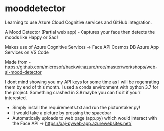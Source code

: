 # mooddetector

Learning to use Azure Cloud Cognitive services and GitHub integration.

A Mood Detector (Partial web app) - Captures your face then detects the moods like Happy or Sad!

Makes use of Azure Cognitive Services -> Face API
Cosmos DB
Azure App Services on VS Code

Made from - https://github.com/microsoft/hackwithazure/tree/master/workshops/web-ai-mood-detector

I dont mind showing you my API keys for some time as I will be regenrating them by end of this month. 
I used a conda environment with python 3.7 for the project. Something crashed in 3.8 maybe you can fix it if you'r interested.

- Simply install the requirements.txt and run the picturetaker.py!
- It would take a picture by pressing the spacebar
- Automatically uploads to web page (app.py) which would interact with the Face API -> https://xaj-pyweb-app.azurewebsites.net/
